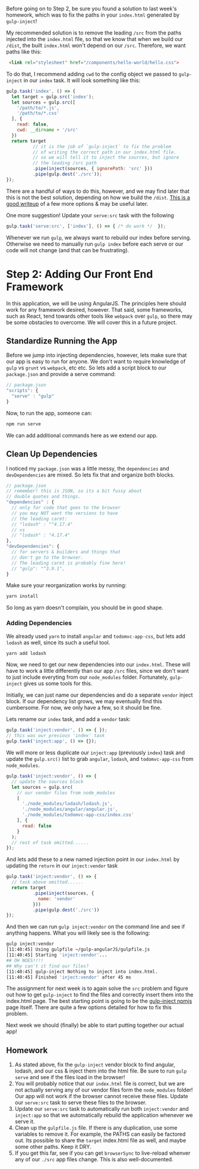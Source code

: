 Before going on to Step 2, be sure you found a solution to
last week's homework, which was to fix the paths in your
`index.html` generated by `gulp-inject`!

My recommended solution is to remove the leading `/src` from
the paths injected into the `index.html` file, so that we know
that when we build our `/dist`, the built `index.html` won't
depend on our `/src`.  Therefore, we want paths like this:

```html
 <link rel="stylesheet" href="/components/hello-world/hello.css">
```

To do that, I recommend adding `cwd` to the config object we
passed to `gulp-inject` in our `index` task.  It will look
something like this:

```JavaScript
gulp.task('index', () => {
  let target = gulp.src('index');
  let sources = gulp.src([
    '/path/to/*.js',
    '/path/to/*.css'
  ], {
    read: false,
    cwd: __dirname + '/src'
  })
  return target
          // it is the job of `gulp-inject` to fix the problem
          // of writing the correct path in our index.html file.
          // so we will tell it to inject the sources, but ignore
          // the leading /src path
          .pipe(inject(sources, { ignorePath: 'src' }))
          .pipe(gulp.dest('./src'));
});
```
There are a handful of ways to do this, however, and we may find
later that this is not the best solution, depending on how we
build the `/dist`.  [This is a good writeup](https://github.com/klei/gulp-inject/wiki/Clarifying-injected-paths) of a few more options & may be useful later.

One more suggestion!  Update your `serve:src` task with the
following

```JavaScript
gulp.task('serve:src', ['index'], () => { /* do work */  });
```
Whenever we run `gulp`, we always want to rebuild our index
before serving.  Otherwise we need to manually run `gulp index`
before each serve or our code will not change (and that can be
frustrating).

# Step 2: Adding Our Front End Framework

In this application, we will be using AngularJS.  The principles
here should work for any framework desired, however.  That said,
some frameworks, such as React, tend towards other tools like
`webpack` over `gulp`, so there may be some obstacles to overcome.
We will cover this in a future project.

## Standardize Running the App

Before we jump into injecting dependencies, however, lets make
sure that our app is easy to run for anyone.  We don't want
to require knowledge of `gulp` vs `grunt` vs `webpack`, etc etc.
So lets add a script block to our `package.json` and provide
a serve command:

```JavaScript
// package.json
"scripts": {
  "serve" : "gulp"  
}
```

Now, to run the app, someone can:

```bash
npm run serve
```

We can add additional commands here as we extend our app.

## Clean Up Dependencies

I noticed my `package.json` was a little messy, the `dependencies`
and `devDependencies` are mixed.  So lets fix that and organize
both blocks.

```JavaScript
// package.json
// remember! this is JSON, so its a bit fussy about
// double quotes and things.
"dependencies" : {
  // only for code that goes to the browser
  // you may NOT want the versions to have
  // the leading caret:
  // "lodash" : "^4.17.4"
  // vs
  // "lodash" : "4.17.4"
},
"devDependencies": {
  // for servers & builders and things that
  // don't go to the browser.
  // The leading caret is probably fine here!
  // "gulp": "^3.9.1",
}

```

Make sure your reorganization works by running:

```bash
yarn install
```

So long as yarn doesn't complain, you should be in good shape.

### Adding Dependencies

We already used `yarn` to install `angular` and `todomvc-app-css`,
but lets add `lodash` as well, since its such a useful tool.

```bash
yarn add lodash
```

Now, we need to get our new dependencies into our `index.html`.
These will have to work a little differently than our app `/src`
files, since we don't want to just include everyting from our
`node_modules` folder.  Fortunately, `gulp-inject` gives us some
tools for this.

Initially, we can just name our dependencies and do a separate
`vendor` inject block. If our dependency list grows, we may
eventually find this cumbersome.  For now, we only have a few,
so it should be fine.  

Lets rename our `index` task, and add a `vendor` task:

```JavaScript
gulp.task('inject:vendor', () => { });
// this was our previous 'index' task
gulp.task('inject:app', () => {});
```

We will more or less duplicate our `inject:app` (previously
 `index`) task and update the `gulp.src()` list to grab
 `angular`, `lodash`, and `todomvc-app-css` from `node_modules`.

```JavaScript
gulp.task('inject:vendor', () => {
  // update the sources block
  let sources = gulp.src(
    // our vendor files from node_modules
    [
      './node_modules/lodash/lodash.js',
      './node_modules/angular/angular.js',
      './node_modules/todomvc-app-css/index.css'
    ], {
      read: false
    }
  );
  // rest of task omitted......
});
```

And lets add these to a new named injection point in our
`index.html` by updating the `return` in our `inject:vendor`
task

```JavaScript
gulp.task('inject:vendor', () => {
  // task above omitted......
  return target
          .pipe(inject(sources, {
            name: 'vendor'
          }))
          .pipe(gulp.dest('./src'))
});
```

And then we can run `gulp inject:vendor` on the command line and
see if anything happens.  What you will likely see is the following:

```bash
gulp inject:vendor
[11:40:45] Using gulpfile ~/gulp-angularJS/gulpfile.js
[11:40:45] Starting 'inject:vendor'...
## OH NOES!!!!
## Why can't it find our files?
[11:40:45] gulp-inject Nothing to inject into index.html.
[11:40:45] Finished 'inject:vendor' after 45 ms
```

The assignment for next week is to again solve the `src` problem
and figure out how to get `gulp-inject` to find the files and
correctly insert them into the index.html page.  The best starting
point is going to be the [gulp-inject npmjs](https://www.npmjs.com/package/gulp-inject#injecting-dist-files-into-bowerjsons-main-section) page itself.  There are quite
a few options detailed for how to fix this problem.

Next week we should (finally) be able to start putting together
our actual app!

## Homework

1.  As stated above, fix the `gulp-inject` vendor block to
    find angular, lodash, and our css & inject them into the
    html file. Be sure to run `gulp serve` and see if the files
    load in the browser!
1.  You will probably notice that our `index.html` file is correct,
    but we are not actually serving any of our vendor files form the
    `node_modules` folder!  Our app will not work if the browser cannot
    receive these files.  Update our `serve:src` task to serve
    these files to the browser.
1.  Update our `serve:src` task to automatically run both
    `inject:vendor` and `inject:app` so that we automatically
    rebuild the application whenever we serve it.
1.  Clean up the `gulpfile.js` file.  If there is any duplication,
    use some variables to remove it.  For example, the PATHS
    can easily be factored out.  Its possible to share the
    `target` index.html file as well, and maybe some other paths.
    Keep it DRY.
1.  If you get this far, see if you can get `browserSync` to
    live-reload whenver any of our `./src` app files change. This
    is also well-documented.
